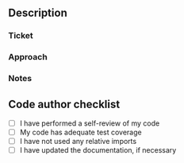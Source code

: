 <!-- Please complete the following sections as necessary. -->

## Description

<!-- Summary of the changes, related issue, relevant motivation, and context -->

### Ticket

<!-- Link to ticket in pivotal -->

### Approach

<!-- Any changed dependencies, e.g. requires an install/update/migration, etc. -->

### Notes

<!-- Additional information, key learnings, and future development considerations. -->

## Code author checklist

- [ ] I have performed a self-review of my code
- [ ] My code has adequate test coverage
- [ ] I have not used any relative imports
- [ ] I have updated the documentation, if necessary
